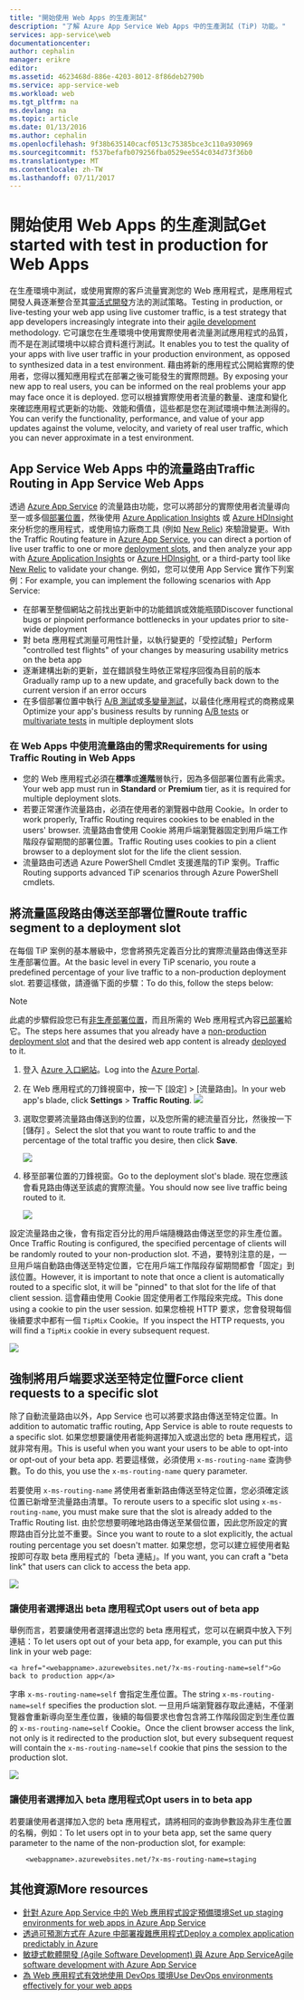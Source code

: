 ```yaml
---
title: "開始使用 Web Apps 的生產測試"
description: "了解 Azure App Service Web Apps 中的生產測試 (TiP) 功能。"
services: app-service\web
documentationcenter: 
author: cephalin
manager: erikre
editor: 
ms.assetid: 4623468d-886e-4203-8012-8f86deb2790b
ms.service: app-service-web
ms.workload: web
ms.tgt_pltfrm: na
ms.devlang: na
ms.topic: article
ms.date: 01/13/2016
ms.author: cephalin
ms.openlocfilehash: 9f38b635140cacf0513c75385bce3c110a930969
ms.sourcegitcommit: f537befafb079256fba0529ee554c034d73f36b0
ms.translationtype: MT
ms.contentlocale: zh-TW
ms.lasthandoff: 07/11/2017
---
```

# <a name="get-started-with-test-in-production-for-web-apps"></a><span data-ttu-id="7a175-103">開始使用 Web Apps 的生產測試</span><span class="sxs-lookup"><span data-stu-id="7a175-103">Get started with test in production for Web Apps</span></span>
<span data-ttu-id="7a175-104">在生產環境中測試，或使用實際的客戶流量實測您的 Web 應用程式，是應用程式開發人員逐漸整合至其[靈活式開發](https://en.wikipedia.org/wiki/Agile_software_development)方法的測試策略。</span><span class="sxs-lookup"><span data-stu-id="7a175-104">Testing in production, or live-testing your web app using live customer traffic, is a test strategy that app developers increasingly integrate into their [agile development](https://en.wikipedia.org/wiki/Agile_software_development) methodology.</span></span> <span data-ttu-id="7a175-105">它可讓您在生產環境中使用實際使用者流量測試應用程式的品質，而不是在測試環境中以綜合資料進行測試。</span><span class="sxs-lookup"><span data-stu-id="7a175-105">It enables you to test the quality of your apps with live user traffic in your production environment, as opposed to synthesized data in a test environment.</span></span> <span data-ttu-id="7a175-106">藉由將新的應用程式公開給實際的使用者，您得以獲知應用程式在部署之後可能發生的實際問題。</span><span class="sxs-lookup"><span data-stu-id="7a175-106">By exposing your new app to real users, you can be informed on the real problems your app may face once it is deployed.</span></span> <span data-ttu-id="7a175-107">您可以根據實際使用者流量的數量、速度和變化來確認應用程式更新的功能、效能和價值，這些都是您在測試環境中無法測得的。</span><span class="sxs-lookup"><span data-stu-id="7a175-107">You can verify the functionality, performance, and value of your app updates against the volume, velocity, and variety of real user traffic, which you can never approximate in a test environment.</span></span>

## <a name="traffic-routing-in-app-service-web-apps"></a><span data-ttu-id="7a175-108">App Service Web Apps 中的流量路由</span><span class="sxs-lookup"><span data-stu-id="7a175-108">Traffic Routing in App Service Web Apps</span></span>
<span data-ttu-id="7a175-109">透過 [Azure App Service](http://go.microsoft.com/fwlink/?LinkId=529714) 的流量路由功能，您可以將部分的實際使用者流量導向至一或多個[部署位置](web-sites-staged-publishing.md)，然後使用 [Azure Application Insights](/services/application-insights/) 或 [Azure HDInsight](/services/hdinsight/) 來分析您的應用程式，或使用協力廠商工具 (例如 [New Relic](/marketplace/partners/newrelic/newrelic/)) 來驗證變更。</span><span class="sxs-lookup"><span data-stu-id="7a175-109">With the Traffic Routing feature in [Azure App Service](http://go.microsoft.com/fwlink/?LinkId=529714), you can direct a portion of live user traffic to one or more [deployment slots](web-sites-staged-publishing.md), and then analyze your app with [Azure Application Insights](/services/application-insights/) or [Azure HDInsight](/services/hdinsight/), or a third-party tool like [New Relic](/marketplace/partners/newrelic/newrelic/) to validate your change.</span></span> <span data-ttu-id="7a175-110">例如，您可以使用 App Service 實作下列案例：</span><span class="sxs-lookup"><span data-stu-id="7a175-110">For example, you can implement the following scenarios with App Service:</span></span>

* <span data-ttu-id="7a175-111">在部署至整個網站之前找出更新中的功能錯誤或效能瓶頸</span><span class="sxs-lookup"><span data-stu-id="7a175-111">Discover functional bugs or pinpoint performance bottlenecks in your updates prior to site-wide deployment</span></span>
* <span data-ttu-id="7a175-112">對 beta 應用程式測量可用性計量，以執行變更的「受控試驗」</span><span class="sxs-lookup"><span data-stu-id="7a175-112">Perform "controlled test flights" of your changes by measuring usability metrics on the beta app</span></span>
* <span data-ttu-id="7a175-113">逐漸建構出新的更新，並在錯誤發生時依正常程序回復為目前的版本</span><span class="sxs-lookup"><span data-stu-id="7a175-113">Gradually ramp up to a new update, and gracefully back down to the current version if an error occurs</span></span> 
* <span data-ttu-id="7a175-114">在多個部署位置中執行 [A/B 測試](https://en.wikipedia.org/wiki/A/B_testing)或[多變量測試](https://en.wikipedia.org/wiki/Multivariate_testing_in_marketing)，以最佳化應用程式的商務成果</span><span class="sxs-lookup"><span data-stu-id="7a175-114">Optimize your app's business results by running [A/B tests](https://en.wikipedia.org/wiki/A/B_testing) or [multivariate tests](https://en.wikipedia.org/wiki/Multivariate_testing_in_marketing) in multiple deployment slots</span></span>

### <a name="requirements-for-using-traffic-routing-in-web-apps"></a><span data-ttu-id="7a175-115">在 Web Apps 中使用流量路由的需求</span><span class="sxs-lookup"><span data-stu-id="7a175-115">Requirements for using Traffic Routing in Web Apps</span></span>
* <span data-ttu-id="7a175-116">您的 Web 應用程式必須在**標準**或**進階**層執行，因為多個部署位置有此需求。</span><span class="sxs-lookup"><span data-stu-id="7a175-116">Your web app must run in **Standard** or **Premium** tier, as it is required for multiple deployment slots.</span></span>
* <span data-ttu-id="7a175-117">若要正常運作流量路由，必須在使用者的瀏覽器中啟用 Cookie。</span><span class="sxs-lookup"><span data-stu-id="7a175-117">In order to work properly, Traffic Routing requires cookies to be enabled in the users' browser.</span></span> <span data-ttu-id="7a175-118">流量路由會使用 Cookie 將用戶端瀏覽器固定到用戶端工作階段存留期間的部署位置。</span><span class="sxs-lookup"><span data-stu-id="7a175-118">Traffic Routing uses cookies to pin a client browser to a deployment slot for the life the client session.</span></span>
* <span data-ttu-id="7a175-119">流量路由可透過 Azure PowerShell Cmdlet 支援進階的TiP 案例。</span><span class="sxs-lookup"><span data-stu-id="7a175-119">Traffic Routing supports advanced TiP scenarios through Azure PowerShell cmdlets.</span></span>

## <a name="route-traffic-segment-to-a-deployment-slot"></a><span data-ttu-id="7a175-120">將流量區段路由傳送至部署位置</span><span class="sxs-lookup"><span data-stu-id="7a175-120">Route traffic segment to a deployment slot</span></span>
<span data-ttu-id="7a175-121">在每個 TiP 案例的基本層級中，您會將預先定義百分比的實際流量路由傳送至非生產部署位置。</span><span class="sxs-lookup"><span data-stu-id="7a175-121">At the basic level in every TiP scenario, you route a predefined percentage of your live traffic to a non-production deployment slot.</span></span> <span data-ttu-id="7a175-122">若要這樣做，請遵循下面的步驟：</span><span class="sxs-lookup"><span data-stu-id="7a175-122">To do this, follow the steps below:</span></span>

> [!NOTE]
> <span data-ttu-id="7a175-123">此處的步驟假設您已有[非生產部署位置](web-sites-staged-publishing.md)，而且所需的 Web 應用程式內容[已部署](web-sites-deploy.md)給它。</span><span class="sxs-lookup"><span data-stu-id="7a175-123">The steps here assumes that you already have a [non-production deployment slot](web-sites-staged-publishing.md) and that the desired web app content is already [deployed](web-sites-deploy.md) to it.</span></span>
> 
> 

1. <span data-ttu-id="7a175-124">登入 [Azure 入口網站](https://portal.azure.com/)。</span><span class="sxs-lookup"><span data-stu-id="7a175-124">Log into the [Azure Portal](https://portal.azure.com/).</span></span>
2. <span data-ttu-id="7a175-125">在 Web 應用程式的刀鋒視窗中，按一下 [設定] > [流量路由]。</span><span class="sxs-lookup"><span data-stu-id="7a175-125">In your web app's blade, click **Settings** > **Traffic Routing**.</span></span>
   ![](./media/app-service-web-test-in-production/01-traffic-routing.png)
3. <span data-ttu-id="7a175-126">選取您要將流量路由傳送到的位置，以及您所需的總流量百分比，然後按一下 [儲存] 。</span><span class="sxs-lookup"><span data-stu-id="7a175-126">Select the slot that you want to route traffic to and the percentage of the total traffic you desire, then click **Save**.</span></span>
   
    ![](./media/app-service-web-test-in-production/02-select-slot.png)
4. <span data-ttu-id="7a175-127">移至部署位置的刀鋒視窗。</span><span class="sxs-lookup"><span data-stu-id="7a175-127">Go to the deployment slot's blade.</span></span> <span data-ttu-id="7a175-128">現在您應該會看見路由傳送至該處的實際流量。</span><span class="sxs-lookup"><span data-stu-id="7a175-128">You should now see live traffic being routed to it.</span></span>
   
    ![](./media/app-service-web-test-in-production/03-traffic-routed.png)

<span data-ttu-id="7a175-129">設定流量路由之後，會有指定百分比的用戶端隨機路由傳送至您的非生產位置。</span><span class="sxs-lookup"><span data-stu-id="7a175-129">Once Traffic Routing is configured, the specified percentage of clients will be randomly routed to your non-production slot.</span></span> <span data-ttu-id="7a175-130">不過，要特別注意的是，一旦用戶端自動路由傳送至特定位置，它在用戶端工作階段存留期間都會「固定」到該位置。</span><span class="sxs-lookup"><span data-stu-id="7a175-130">However, it is important to note that once a client is automatically routed to a specific slot, it will be "pinned" to that slot for the life of that client session.</span></span> <span data-ttu-id="7a175-131">這會藉由使用 Cookie 固定使用者工作階段來完成。</span><span class="sxs-lookup"><span data-stu-id="7a175-131">This done using a cookie to pin the user session.</span></span> <span data-ttu-id="7a175-132">如果您檢視 HTTP 要求，您會發現每個後續要求中都有一個 `TipMix` Cookie。</span><span class="sxs-lookup"><span data-stu-id="7a175-132">If you inspect the HTTP requests, you will find a `TipMix` cookie in every subsequent request.</span></span>

![](./media/app-service-web-test-in-production/04-tip-cookie.png)

## <a name="force-client-requests-to-a-specific-slot"></a><span data-ttu-id="7a175-133">強制將用戶端要求送至特定位置</span><span class="sxs-lookup"><span data-stu-id="7a175-133">Force client requests to a specific slot</span></span>
<span data-ttu-id="7a175-134">除了自動流量路由以外，App Service 也可以將要求路由傳送至特定位置。</span><span class="sxs-lookup"><span data-stu-id="7a175-134">In addition to automatic traffic routing, App Service is able to route requests to a specific slot.</span></span> <span data-ttu-id="7a175-135">如果您想要讓使用者能夠選擇加入或退出您的 beta 應用程式，這就非常有用。</span><span class="sxs-lookup"><span data-stu-id="7a175-135">This is useful when you want your users to be able to opt-into or opt-out of your beta app.</span></span> <span data-ttu-id="7a175-136">若要這樣做，必須使用 `x-ms-routing-name` 查詢參數。</span><span class="sxs-lookup"><span data-stu-id="7a175-136">To do this, you use the `x-ms-routing-name` query parameter.</span></span>

<span data-ttu-id="7a175-137">若要使用 `x-ms-routing-name` 將使用者重新路由傳送至特定位置，您必須確定該位置已新增至流量路由清單。</span><span class="sxs-lookup"><span data-stu-id="7a175-137">To reroute users to a specific slot using `x-ms-routing-name`, you must make sure that the slot is already added to the Traffic Routing list.</span></span> <span data-ttu-id="7a175-138">由於您想要明確地路由傳送至某個位置，因此您所設定的實際路由百分比並不重要。</span><span class="sxs-lookup"><span data-stu-id="7a175-138">Since you want to route to a slot explicitly, the actual routing percentage you set doesn't matter.</span></span> <span data-ttu-id="7a175-139">如果您想，您可以建立經使用者點按即可存取 beta 應用程式的「beta 連結」。</span><span class="sxs-lookup"><span data-stu-id="7a175-139">If you want, you can craft a "beta link" that users can click to access the beta app.</span></span>

![](./media/app-service-web-test-in-production/06-enable-x-ms-routing-name.png)

### <a name="opt-users-out-of-beta-app"></a><span data-ttu-id="7a175-140">讓使用者選擇退出 beta 應用程式</span><span class="sxs-lookup"><span data-stu-id="7a175-140">Opt users out of beta app</span></span>
<span data-ttu-id="7a175-141">舉例而言，若要讓使用者選擇退出您的 beta 應用程式，您可以在網頁中放入下列連結：</span><span class="sxs-lookup"><span data-stu-id="7a175-141">To let users opt out of your beta app, for example, you can put this link in your web page:</span></span>

    <a href="<webappname>.azurewebsites.net/?x-ms-routing-name=self">Go back to production app</a>

<span data-ttu-id="7a175-142">字串 `x-ms-routing-name=self` 會指定生產位置。</span><span class="sxs-lookup"><span data-stu-id="7a175-142">The string `x-ms-routing-name=self` specifies the production slot.</span></span> <span data-ttu-id="7a175-143">一旦用戶端瀏覽器存取此連結，不僅瀏覽器會重新導向至生產位置，後續的每個要求也會包含將工作階段固定到生產位置的 `x-ms-routing-name=self` Cookie。</span><span class="sxs-lookup"><span data-stu-id="7a175-143">Once the client browser access the link, not only is it redirected to the production slot, but every subsequent request will contain the `x-ms-routing-name=self` cookie that pins the session to the production slot.</span></span>

![](./media/app-service-web-test-in-production/05-access-production-slot.png)

### <a name="opt-users-in-to-beta-app"></a><span data-ttu-id="7a175-144">讓使用者選擇加入 beta 應用程式</span><span class="sxs-lookup"><span data-stu-id="7a175-144">Opt users in to beta app</span></span>
<span data-ttu-id="7a175-145">若要讓使用者選擇加入您的 beta 應用程式，請將相同的查詢參數設為非生產位置的名稱，例如：</span><span class="sxs-lookup"><span data-stu-id="7a175-145">To let users opt in to your beta app, set the same query parameter to the name of the non-production slot, for example:</span></span>

        <webappname>.azurewebsites.net/?x-ms-routing-name=staging

## <a name="more-resources"></a><span data-ttu-id="7a175-146">其他資源</span><span class="sxs-lookup"><span data-stu-id="7a175-146">More resources</span></span>
* [<span data-ttu-id="7a175-147">針對 Azure App Service 中的 Web 應用程式設定預備環境</span><span class="sxs-lookup"><span data-stu-id="7a175-147">Set up staging environments for web apps in Azure App Service</span></span>](web-sites-staged-publishing.md)
* [<span data-ttu-id="7a175-148">透過可預測方式在 Azure 中部署複雜應用程式</span><span class="sxs-lookup"><span data-stu-id="7a175-148">Deploy a complex application predictably in Azure</span></span>](app-service-deploy-complex-application-predictably.md)
* [<span data-ttu-id="7a175-149">敏捷式軟體開發 (Agile Software Development) 與 Azure App Service</span><span class="sxs-lookup"><span data-stu-id="7a175-149">Agile software development with Azure App Service</span></span>](app-service-agile-software-development.md)
* [<span data-ttu-id="7a175-150">為 Web 應用程式有效地使用 DevOps 環境</span><span class="sxs-lookup"><span data-stu-id="7a175-150">Use DevOps environments effectively for your web apps</span></span>](app-service-web-staged-publishing-realworld-scenarios.md)

